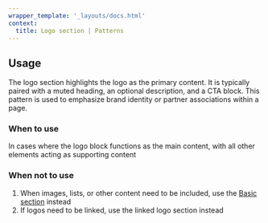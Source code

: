 ```yaml
---
wrapper_template: '_layouts/docs.html'
context:
  title: Logo section | Patterns
---
```


## Usage

The logo section highlights the logo as the primary content. It is typically paired with a muted heading, an optional description, and a CTA block. This pattern is used to emphasize brand identity or partner associations within a page.

### When to use

In cases where the logo block functions as the main content, with all other elements acting as supporting content

### When not to use

1. When images, lists, or other content need to be included, use the [Basic section](/docs/patterns/basic-section) instead
2. If logos need to be linked, use the linked logo section instead
